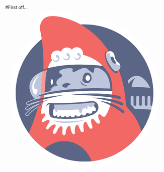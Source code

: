 #First off...
<svg class="logo" xmlns="http://www.w3.org/2000/svg" viewBox="0 0 60 60" enable-background="new 0 0 60 60"><path fill="#fff" d="m58.44 31.487c0-.031 0-.056 0-.074s0-.035 0-.047c0-.02 0-.038-.004-.048v-.015c-.01-.32-.049-1.308-.072-1.771l-.004-.159h-.004c0-.021-.002-.04-.002-.053v-.01-.003c-.273-3.498-1.182-6.868-2.689-10.02l-.006-.014-.012-.023c-.072-.157-.146-.303-.203-.412-.062-.12-.125-.247-.191-.375-.018-.034-.035-.069-.053-.104l-.006-.014-.006-.013c-.105-.205-.215-.404-.322-.594-.441-.791-.928-1.573-1.445-2.323l-.02-.029-.021-.028-.008-.011-.002-.003c-1.32-1.9-2.873-3.64-4.617-5.168-1.738-1.525-3.662-2.836-5.709-3.894-.068-.038-.127-.064-.172-.085-.018-.009-.033-.017-.049-.024-.027-.014-.057-.026-.084-.04l-.047-.024h-.004c-.043-.021-.084-.042-.123-.063l-.004-.003-.002-.003-.006-.003-.051-.023c-.477-.234-.959-.455-1.432-.654l-.014-.005-.014-.006c-.061-.023-.119-.048-.182-.074-.129-.056-.277-.117-.436-.176-.188-.077-.387-.154-.641-.247l-.008-.003-.008-.002c-.574-.208-1.111-.386-1.637-.545l-.012-.003-.012-.003c-.35-.104-.682-.193-1.012-.278-.535-.136-1.09-.261-1.697-.384-.32-.063-.66-.121-1.078-.186-1.414-.216-2.867-.324-4.321-.324-.304 0-.609.005-.915.013-1.717-.88-3.53-1.621-5.284-2.155-2.124-.649-4.068-.979-5.773-.979-1.271 0-2.401.189-3.358.563-.583.229-1.164.599-1.68 1.069-.546.498-1.01 1.088-1.367 1.757-.595 1.104-1.193 2.933-.651 5.395.071.327.17.855.266 1.403-1.475 1.298-2.817 2.746-3.998 4.32l-.005.008-.014.019-.013.019c-.008.01-.017.021-.024.031l-.01.016-.011.017-.002.003c-.219.294-.394.536-.55.769-.016.021-.029.042-.045.066l-.012.011c-.58.843-1.122 1.729-1.606 2.629-.034.064-.068.125-.103.188l-.005.011-.006.011c-.045.085-.088.167-.122.239-.061.117-.122.241-.192.38l-.004.012-.012.017c-.013.029-.03.059-.042.089-.029.058-.059.116-.084.172-.046.09-.082.173-.112.236-1.144 2.422-1.933 4.993-2.353 7.64l-.002.024c-.019.114-.034.229-.05.334v.003l-.002.02c-.035.23-.064.468-.094.704-.003.017-.003.031-.005.045l-.002.021c-.011.093-.022.187-.032.279l-.003.021c-.002.018-.006.037-.006.059-.01.114-.02.221-.031.321 0 .008 0 .014-.003.019-.01.112-.019.223-.029.346-.002.018-.002.039-.005.059l-.005.023c-.007.088-.014.176-.018.258-.003.035-.006.069-.009.104-.004.085-.01.173-.016.263l-.002.024c0 .019-.003.039-.003.058-.005.114-.01.229-.016.337 0 .017 0 .035-.002.052v.018c-.004.095-.006.188-.009.276 0 .035-.002.072-.002.11-.003.08-.003.161-.005.247v.029c0 .022 0 .05 0 .074-.003.126-.003.237-.003.343 0 .102 0 .207.003.335 0 .021 0 .039 0 .061v.022c0 .093.002.189.005.284v.013.035c.032 1.202.135 2.403.313 3.572.054.364.118.707.179 1.037l.003.007.002.01c.117.611.245 1.18.39 1.731.083.328.173.655.274 1l.003.011.002.012c.196.647.373 1.176.553 1.657.042.118.082.224.12.32.12.312.244.628.374.937l.008.021c.218.519.459 1.047.718 1.565.004.011.011.019.016.029l.005.009c.032.069.066.136.101.198.021.047.045.089.068.132v.004.002l.008.013c.21.407.433.814.665 1.215.043.074.085.146.125.213.107.186.223.374.351.581l.006.008.01.017c.064.102.124.19.175.274.466.729.974 1.446 1.508 2.131l.007.008.008.011.003.004.002.002c.005.008.01.015.018.024.017.017.029.038.045.057l.006.006.005.006c.016.019.029.037.045.056.032.042.074.093.12.147.611.762 1.268 1.5 1.954 2.196.08.08.159.163.242.243 1.087 1.076 2.271 2.07 3.514 2.957.011.008.021.014.03.021l.021.017c.045.033.088.065.132.093.027.021.051.039.078.056.042.027.085.056.128.089l.013.009c.019.014.04.026.059.039.069.049.13.091.191.13l.016.011.005.002c.061.041.122.084.189.126.016.012.029.021.042.03l.017.011c.051.031.101.064.151.098l.011.006c.016.01.034.021.05.031.062.039.123.078.184.117h-.003l.003.002.019.011c.068.043.141.087.215.136l.021.013.008.005c.062.037.123.074.187.117l.04.022c.066.039.132.079.194.116l.002.004.016.009c.149.089.303.18.456.266l.013.007h.002c.075.043.15.082.223.124l.006.004c1.626.902 3.349 1.645 5.12 2.207.199.065.364.119.52.163l.011.002.01.004c.352.104.684.194 1.014.277.004.006.01.006.016.008.409.102.826.202 1.241.289.152.031.298.064.441.091.32.064.66.12 1.077.187 1.1.165 2.233.269 3.365.308h.024c.021 0 .043.002.064.002h.01.003.002c.03 0 .059.002.085.002h.016.013.029c.035 0 .07.006.104.006h.008c.01 0 .021 0 .032 0 .015 0 .032 0 .047 0h.021c.035 0 .072 0 .109.001h.042.013.01c.014 0 .027 0 .041 0h.023.008c.09 0 .172 0 .25 0 .08 0 .162 0 .252 0 .022 0 .041 0 .061 0h.027.014.005.029c.037 0 .074 0 .114-.001.04 0 .077-.006.116-.006.044 0 .086-.002.126-.002.044 0 .093-.002.142-.002.022 0 .047-.004.072-.004h.008c1.125-.037 2.256-.141 3.354-.307.363-.054.707-.117 1.039-.18l.008-.002.008-.002c.611-.117 1.18-.245 1.732-.391.328-.084.654-.175 1-.274l.012-.004.012-.002c.164-.05.326-.102.486-.149l.031-.01.064-.021c.031-.013.064-.021.1-.033.049-.015.1-.031.145-.046l.068-.026h.004c.271-.089.52-.178.762-.271h.012l.004-.004c.414-.152.83-.317 1.238-.487l.012-.004.016-.005c.023-.012.049-.022.072-.034l.029-.013h.004.002l.014-.006c.01-.003.02-.009.035-.013.562-.24 1.133-.511 1.695-.796l.039-.022c.037-.019.072-.037.109-.056.045-.024.09-.048.137-.072l.027-.013c.338-.178.674-.361 1-.55.082-.049.154-.091.223-.132.277-.159.564-.339.879-.539.77-.49 1.521-1.025 2.234-1.589l.006-.006.006-.005c.018-.015.037-.03.055-.045.049-.039.104-.081.168-.137.707-.568 1.395-1.176 2.047-1.81l.002-.002.012-.011c.17-.167.336-.331.502-.504l.016-.019.006-.004c.689-.711 1.35-1.463 1.965-2.24l.002-.004.014-.019.004-.007.006-.008c.025-.035.053-.07.08-.102l.029-.037.01-.014c.008-.011.018-.023.027-.035.117-.151.236-.311.355-.47.02-.028.037-.05.057-.076l.012-.021c.025-.033.049-.062.07-.093.053-.073.111-.155.174-.238l.008-.012.008-.013c-.004.002-.004.006-.006.008.16-.227 1-1.516 1.201-1.839.014-.021.051-.084.1-.173.051-.081.223-.378.32-.556.229-.396.381-.668.469-.829l.002-.002.004-.004c.148-.279.416-.866.525-1.105l.002-.008.002-.009c0 0 .006-.017.02-.043.129-.271.248-.55.363-.82l.004-.013.006-.017c.023-.06.047-.116.072-.176.045-.109.092-.225.141-.343.141-.345.246-.62.32-.839.064-.176.129-.368.193-.563.121-.35.225-.674.32-.986l.008-.021.004-.024c.018-.061.037-.118.053-.182.072-.253.146-.517.219-.79v-.004-.002c.135-.535.262-1.091.381-1.7.043-.211.084-.438.125-.698.098-.566.172-1.052.215-1.448.1-.872.131-1.515.146-1.928.01-.126.01-.246.01-.344 0-.034.002-.067.002-.099.008-.3.014-.597.014-.886 0-.005 0-.011 0-.013v-.029-.004-.002c-.009-.002-.009-.017-.009-.026"/><path fill="#bec6dd" d="m55.23 38.07c.131-.521.248-1.048.355-1.579.062-.319.115-.643.164-.962.197-1.292.297-2.622.297-3.967 0-3.71-.775-7.235-2.174-10.431-.084-.191-.17-.388-.262-.58-.039-.095-.09-.19-.131-.286-.092-.191-.188-.378-.281-.563-.049-.096-.096-.187-.145-.282-.096-.186-.197-.372-.303-.553-.309-.548-.633-1.085-.979-1.611-.117-.175-.234-.345-.35-.521-.182-.256-.363-.511-.549-.76-.129-.165-.25-.336-.383-.495-.062-.08-.127-.165-.197-.245-.393-.488-.803-.961-1.229-1.419-.143-.154-.285-.303-.43-.451-.143-.149-.293-.299-.441-.442-.148-.143-.299-.287-.453-.43-.455-.426-.928-.835-1.418-1.229-.078-.064-.164-.133-.246-.196-.652-.517-1.338-1-2.039-1.452-.268-.17-.533-.335-.805-.494-.994-.585-2.025-1.111-3.098-1.563-.197-.079-.395-.164-.592-.239-.195-.079-.393-.153-.594-.229-.502-.18-1-.351-1.518-.505-.307-.09-.615-.175-.928-.255-.521-.133-1.049-.25-1.58-.356-.318-.063-.643-.116-.961-.165-1.293-.196-2.623-.298-3.968-.298-1.345 0-2.674.102-3.966.298-.324.049-.643.106-.962.165-.532.101-1.058.218-1.58.356-.313.08-.622.165-.931.255-.51.154-1.021.318-1.515.505-.203.075-.399.149-.595.229-.197.08-.394.16-.591.239-1.074.452-2.105.979-3.099 1.563-.271.159-.537.324-.803.494-.708.452-1.388.936-2.042 1.452-.08.063-.165.127-.244.196-.489.394-.963.803-1.419 1.229-.155.143-.303.287-.452.43-.149.144-.298.293-.441.442-.143.148-.287.297-.431.451-.425.458-.834.931-1.228 1.419-.063.08-.133.165-.196.245-.128.165-.256.33-.383.495-.186.249-.372.504-.548.76-.117.17-.233.346-.351.521-.345.526-.669 1.063-.978 1.611-.101.181-.202.367-.303.553-.048.091-.095.187-.143.282-.097.186-.192.377-.282.563-.048.096-.092.191-.133.286-.091.192-.175.384-.26.58-1.399 3.189-2.175 6.715-2.175 10.426 0 1.35.101 2.674.298 3.967.048.324.106.643.165.963.101.529.217 1.058.356 1.579.08.312.165.621.254.928.154.514.319 1.021.505 1.518.075.201.149.397.229.594.08.198.16.395.24.591.452 1.074.978 2.105 1.563 3.101.16.27.324.535.495.804.452.705.935 1.385 1.452 2.038.063.082.127.165.196.245.394.49.803.963 1.228 1.42.144.154.288.304.431.452.144.148.292.298.441.44.149.145.297.289.452.432.457.426.93.835 1.419 1.228.08.065.165.134.244.196.654.517 1.34 1 2.042 1.452.266.17.531.335.803.494.994.586 2.025 1.111 3.099 1.565.197.077.394.163.591.238.196.078.393.152.595.229.5.18 1 .35 1.515.505.309.089.618.175.931.256.521.132 1.047.248 1.58.355.319.063.643.117.962.165 1.292.196 2.621.296 3.966.296 1.345 0 2.675-.1 3.968-.296.322-.048.643-.107.961-.165.531-.102 1.059-.219 1.58-.355.312-.081.621-.167.928-.256.514-.155 1.021-.32 1.518-.505.201-.076.398-.15.594-.229.197-.081.395-.161.592-.238 1.072-.454 2.104-.979 3.098-1.565.271-.159.537-.324.805-.494.705-.452 1.387-.936 2.039-1.452.082-.062.168-.126.246-.196.49-.393.963-.802 1.418-1.228.154-.143.305-.287.453-.432.148-.143.299-.292.441-.44.145-.148.287-.298.43-.452.426-.457.836-.93 1.229-1.42.066-.08.135-.163.197-.245.516-.653 1-1.339 1.451-2.038.172-.269.334-.534.494-.804.586-.995 1.111-2.026 1.564-3.101.078-.196.164-.393.238-.591.08-.196.154-.393.229-.594.18-.5.352-1 .506-1.518.086-.304.176-.616.258-.924"/><path fill="#5b6586" d="m56.04 31.524c-.016-10.09-5.758-18.826-14.15-23.14-.016-.011-.031-.017-.053-.026-.01-.006-.025-.011-.037-.017-3.551-1.802-7.576-2.817-11.839-2.817-2.914 0-5.716.479-8.332 1.36-10.282 3.483-17.688 13.219-17.688 24.681 0 14.387 11.664 26.05 26.05 26.05 2.675 0 5.253-.403 7.683-1.151.031-.012.064-.022.096-.028.059-.017.117-.037.176-.054.08-.025.164-.052.244-.079.025-.012.049-.015.074-.026 1.555-.522 3.037-1.18 4.439-1.972-.59-2.782-.924-5.954-.924-9.326 0-11.01 3.572-19.941 7.973-19.941 2.525 0 4.812 2.987 6.27 7.576.004-.111.004-.219.01-.329.005-.243.009-.561.009-.758"/><path fill="#bec6dd" d="m9.125 28.94c0 3.01 1.319 5.747 5.355 5.747 1.387 0 2.508-3.02 2.508-6.03s-1.122-5.449-2.508-5.449c-1.388 0-5.355 2.727-5.355 5.736"/><path fill="#5b6586" d="m46.959 36.458c-.293 0-.533-.239-.533-.532v-3.211c0-.29.24-.531.533-.531.291 0 .531.241.531.531v3.211c0 .293-.24.532-.531.532"/><path fill="#bec6dd" d="m45.895 37.415c-.291 0-.531-.239-.531-.531v-3.743c0-.292.24-.531.531-.531.293 0 .531.239.531.531v3.743c0 .292-.238.531-.531.531"/><g fill="#5b6586"><path d="m49.08 36.458c-.291 0-.531-.239-.531-.532v-3.211c0-.29.24-.531.531-.531.293 0 .531.241.531.531v3.211c0 .293-.238.532-.531.532"/><path d="m51.21 36.458c-.291 0-.531-.239-.531-.532v-3.211c0-.29.24-.531.531-.531.293 0 .531.241.531.531v3.211c0 .293-.238.532-.531.532"/><path d="m53.34 36.458c-.295 0-.533-.239-.533-.532v-3.211c0-.29.238-.531.533-.531.289 0 .529.241.529.531v3.211c0 .293-.24.532-.529.532"/><path d="m56.04 31.413c-.029-.006-.057-.011-.09-.011-.068-.648-.244-1.633-.686-1.696-1.158-.159-3.088-.372-5.215-.372-3.471 0-6.227.525-6.338.553l.311 1.595c-.184.031-.289.054-.311.054l.404 2.089c.027-.005 2.127-.509 5.934-.509 2.047 0 3.738.159 4.879.308v2.515c0 .292.24.531.533.531.041 0 .086-.006.123-.017 0 0 .213-1.089.303-1.896.084-.761.117-1.335.133-1.775.004-.082.004-.171.004-.262.016-.624.016-1.107.016-1.107"/></g><g fill="#bec6dd"><path d="m48.02 32.609c-.293 0-.531.239-.531.531v3.743c0 .292.238.531.531.531.291 0 .531-.239.531-.531v-3.743c.001-.291-.24-.531-.531-.531"/><path d="m50.15 32.609c-.293 0-.533.239-.533.531v3.743c0 .292.24.531.533.531s.531-.239.531-.531v-3.743c.001-.291-.238-.531-.531-.531"/><path d="m52.27 32.609c-.291 0-.531.239-.531.531v3.743c0 .292.24.531.531.531.295 0 .533-.239.533-.531v-3.743c.001-.291-.238-.531-.533-.531"/><path d="m54.4 32.609c-.291 0-.531.239-.531.531v3.743c0 .292.24.531.531.531.293 0 .531-.239.531-.531v-3.743c.001-.291-.238-.531-.531-.531"/></g><g fill="#5b6586"><path d="m46.703 38.03h3.973c0 0 2.199.472.531 2.143-1.67 1.67 0 2.19 0 2.19s1.439.548 1.439 2.062c0 0-.803 1.388-1.068 1.723"/><path d="m42.41 38.739l-.08-.526c.039-.005 3.59-.537 7.816-.537 2.115 0 3.887.132 5.109.266l-.139.521c-1.201-.126-2.908-.254-4.971-.254-4.184.004-7.702.524-7.735.53"/><path d="m47.44 35.89c0 0 2.945 2.901 2.945 4.231 0 0-5.236-.245-6.82-.245-1.904 0-3.451-4.072-3.451-9.09s1.547-9.09 3.451-9.09 3.875 7.449 3.875 14.196"/></g><g fill="#bec6dd"><path d="m8.584 36.23c-.245 0-.47-.134-.591-.351l-.003-.005c-.169-.322-.044-.725.274-.896 1.598-.854 4.264-1.587 7.924-2.178 3.211-.519 5.92-.717 5.946-.721l.072.526c-.106.021-10.612 2.151-13.317 3.542h-.002c-.058.032-.122.058-.202.07-.033.011-.067.013-.101.013m-.122-.604c.028.05.087.079.143.072l.011-.004c0 0 .011-.002.035-.015 1.487-.764 5.115-1.715 8.232-2.446-.199.029-.401.061-.606.096-3.552.574-6.233 1.31-7.759 2.12-.064.033-.089.11-.056.177"/><path d="m8.19 38.13c-.205 0-.399-.093-.532-.255l-.005-.006c-.112-.15-.16-.337-.128-.522.03-.176.128-.324.274-.42 1.353-.876 2.931-1.587 4.697-2.105 1.448-.425 2.663-.621 3.392-.737.106-.019.202-.033.284-.05l.125.517c-.054.017-5.25 1.67-7.711 3.446-.056.044-.125.079-.195.1-.062.023-.131.032-.201.032m-.114-.589c.03.033.072.056.115.056.013 0 .023-.004.034-.006l.013-.005c.005 0 .011-.006.017-.008l.013-.011c.965-.694 2.414-1.442 4.307-2.219-1.394.415-2.979 1.043-4.484 2.02-.021.015-.034.039-.041.068-.006.036.005.077.026.106"/><path d="m8.254 40.36c-.146 0-.292-.048-.408-.139-.148-.117-.244-.289-.26-.475-.016-.178.04-.342.154-.472 1.093-1.198 2.311-2.167 3.615-2.876 1.096-.597 2.036-.896 2.659-1.093.071-.024.141-.046.205-.066l.208.486c-.037.022-3.757 2.024-5.648 4.38l-.009.012-.01.011c-.004.004-.01.011-.016.017-.03.031-.069.07-.128.105-.107.073-.232.11-.362.11m3.403-3.52c-1.061.572-2.279 1.434-3.521 2.795-.016.017-.021.038-.019.066.003.041.024.076.057.104.026.021.058.026.08.026.029 0 .056-.008.077-.021l.008-.006c.005-.006.016-.017.021-.022.003-.002.007-.007.01-.009.767-.952 1.87-1.935 3.287-2.933"/></g><path fill="#f26864" d="m49.13 40.813c-1.484-2.341-3.467-3.882-3.502-4.936-.32-8.677-3.207-16.29-8.348-22.817-2.43-3.084-5.544-5.657-8.746-7.508-4.583-2.467-10.07-3.901-12.999-2.759-1.169.457-2.924 2.345-2.232 5.481.154.707.388 2.073.51 2.87.52 3.653.729 8.03.612 11.958 0 0-.484 1.121-.006 1.865.362.559.479-.085.479.745 0 .372.282.457-.128.903-.723.793-.873.494-.739.914.176.554.824.654.383 1.367-.946 1.53-.298 3.263-.298 3.263l-.765.395c-.017 1.157-1.936 8.9-4.482 14.248 4.732 6.551 12.43 10.808 21.13 10.808 8.954 0 16.853-4.519 21.542-11.398.012-.015.023-.031.033-.046.004-.006.004-.011.01-.011-.001-.01-.809-2.753-2.452-5.342"/><path fill="#5b6586" d="m41.541 22.16c.404.378 1.531 1.644.77 1.914-.387.139-.637-.041-1.227-.536-.654-.554-1.244-1.394-.975-1.664.28-.267.803-.298 1.432.286"/><g fill="#fff"><path d="m39.4 37.941c-1.406 6.178-10.475 9.783-18.343 9.783-3.487 0-6.539-2.446-7.39-5.797-.866-3.407 1.627-9.234 1.702-14.14.106-6.895 1.882-10.127 7.39-11 9.585-1.526 16.794 5.375 17.519 10.686.568 4.163.03 6.487-.878 10.474"/><path d="m41.865 18.988c.617 1.026 1.312.93 1.584 1.86.266.915.049 1.687-.812 2.115-.102.054-.895.374-1 .362-.496-.059-1.791-.622-2.711-2.456-.988-1.968-1.447-4.051.031-4.913.771-.451 1.631-.249 2.152.66.37.644.198 1.446.756 2.372"/></g><path fill="#bec6dd" d="m41.12 19.11c.488.818.818 1.175 1.266 1.802 0 0 .812-.44 1.051.437.277 1.036-.488 1.505-1.111 1.759-.217.087-.664.25-.865.256-.998.021-1.744-1.122-2.523-2.754-.475-.994-.752-2.147-.857-2.95-.053-.415.254-.963.719-1.133.445-.159 1.301-.037 1.717.687.296.514.162 1.157.603 1.896"/><g fill="#5b6586"><path d="m41.594 20.435c-.453.164-1.127-.676-1.383-1.267-.105-.249-.463-1.43-.025-1.595.68-.318.887.856.979 1.112.323.941 1.231 1.409.429 1.75"/><path d="m42 24.12c-.873-.096-2.578-1.961-3.393-3.668-1.232-2.589-1.043-4.35-.541-5.02 0 0-.453 2.147 1.025 4.801 1.227 2.206 2 2.68 2.875 3.36.485.372.04.531.034.531"/><path d="m37.537 21.412c0 0-12.669-2.025-22.946 1.233 0 0 .382 3.275.355 5.943-.016 1.489-.132 2.882-.594 3.572l-.133-.015c.004 0-.686.456-.681.456 11.282-2.53 27.407-1.732 27.407-1.732s.27-3.067-1.041-5.986c-1.01-2.222-2.367-3.471-2.367-3.471"/></g><path fill="#f26864" d="m37.959 40.28c-.879 1.205-1.926-.958-2.445-.645-.391.233-.523.883.109 2.265.24.521.32.983-.025 1.222-.447.293-.846-.052-1.012-.233-1.041-1.127-1.229-1.699-1.721-1.531-.484.165-.553 1.085.059 2.765.148.415.084.815-.172.952-.424.233-.729.026-1.01-.461-.825-1.432-.968-2.105-1.511-2.054-.542.054-.898 1.552-.473 3.12.054.202.021.622-.346.729-.536.146-.807-.283-.893-.463-.686-1.483-.766-2.287-1.303-2.287-.547 0-1.112 1.324-.824 2.946.032.191-.027.563-.399.615-.521.076-.803-.508-.968-1.083-.479-1.654-.255-1.904-.802-1.999-.542-.096-1.25 1.058-1.335 2.425-.047.796-.314 1.116-.606 1.122-.489 0-.665-.531-.675-.855-.037-1.111.266-2.335-.24-2.548-.504-.212-1.057.17-1.908 2-.218.472-.605.961-1.047.866-.281-.06-.494-.543-.244-1.182.575-1.455 1.196-1.893.835-2.274-.389-.403-1.521.063-2.617 1.467-.1.128-.483.473-.786.219-.335-.289-.032-.903.138-1.19.691-1.173 1.33-1.904.952-2.219-.208-.17-1.068-.159-2.238.639-.266.18-.543.074-.628-.155-.128-.33.068-.694.33-1.029.713-.915 1.212-1.436.995-1.824-.144-.256-.644-.262-1.287-.107-.229.054-.335-.105-.292-.611.059-.634-1.388 1.415-1.935 1.983 0 0-.781 2.936-.463 3.242.181.177 1.016-.381 1.702-.897-.49 1.395-.877 3.657-.67 3.816.149.113.782-.165 1.462-.524.297 1.126 1.445 2.704 1.621 2.806.159.091 2.462.128 3.838-.137.33.882.703 1.737.915 1.759.186.021 1.717-.426 2.722-1.037.304.554.835 1 1.765 1 .182 0 1.856-.972 2.818-1.86.554.681 1.111 1.285 1.303 1.228.25-.074 1.532-1.535 1.909-2.632.713.706 1.537 1.452 1.76 1.361.297-.122 1.059-2.271 1.188-3.35.959.653 2.545 1.685 2.795 1.511.152-.111 1.131-1.882 1.457-3.18 1.025.426 2.084.802 2.232.645.295-.329-2.031-4.336-2.031-4.336"/><path fill="#5b6586" d="m32.625 39.723c-2.127.75-4.418 1.382-9.04 1.436-3.742.042-5.215-.287-5.901-.532-.824-.292-.798-1.467-.798-2.594 0-1.212.027-2.376.426-2.351 1.605.091 4.838 0 6.327-.052 4.657-.161 8.99-.692 8.99-.692 1.381-.239 2.451.82 2.359 2.361-.074 1.36-1.566 2.147-2.359 2.424"/><path fill="#fff" d="m25.74 40.76c-.898.122-1.026-.44-1.132-.597-.165-.233-.212.638-1.137.676-.473.022-.601-.329-.675-.564-.116-.355-.479.616-1.223.533-.33-.039-.521-.304-.537-.485-.043-.509-.521.372-1.032.372-.324 0-.431-.29-.431-.446 0-.542-.58.208-.876.208-.835 0-1.026-3.078.292-3.078.223 0 .851.558.851.558s8.522-2.163 11.431-2.163c1.611 0 3.375 1.291 3 2.402-.084.251-.42.399-1.047.139-.361-.148-.07.862-.783 1.062-.17.049-.738.15-1.207-.19-.51-.372-.52.733-1.174.915-.563.153-.936-.026-1.126-.367-.203-.357-.453.643-1.033.75-.435.078-.76.043-1.196-.521-.188-.231-.305.705-.969.796"/><path fill="#bec6dd" d="m33.715 36.19c-.229.531-.963.696-1.92.808 0 0-.319-.675-.488-.686-.064-.006-.16.043-.16.276 0 0 .055 1.207-.346 1.207-.223 0-.168-.717-.435-.717-.165 0-.25.355-.335.37-.186.037-.431.076-.808.134 0 0-.191 1.696-.749 1.728-.425.026-.532-1.531-.803-1.506-1.074.107-3.328.278-4.509.31-1.749.054-2.376-.037-3.175-.128-.334-.037-.233.869-.627.869-.499 0-.989-2.313-.803-3.177 0 0 3.1.043 6.79-.116 4.216-.18 8.725-.68 8.659-.384-.068.352-.168.728-.291 1.012"/><g fill="#5b6586"><path d="m22.917 41.43c-2.547 0-4.291-.182-5.328-.554-.978-.35-.972-1.628-.972-2.754v-.09c0-.586.005-1.196.063-1.66.033-.259.118-.955.612-.955.011 0 .016 0 .026 0 .441.026 1.053.037 1.807.037 1.495 0 3.271-.048 4.5-.091 4.508-.153 8.771-.665 8.963-.69.145-.026.283-.037.42-.037.613 0 1.176.238 1.584.674.475.5.709 1.213.66 2.01-.102 1.709-2.133 2.513-2.541 2.657-1.988.702-4.339 1.393-9.13 1.452-.223 0-.446.005-.664.005m-5.587-5.482c-.176.245-.181 1.574-.181 2.084v.09c-.006 1.191.042 2.047.621 2.254.963.347 2.696.521 5.147.521.212 0 .436 0 .664-.006 4.717-.052 7.01-.732 8.958-1.418.234-.085.84-.324 1.367-.76.516-.426.793-.911.82-1.426.035-.643-.152-1.219-.518-1.611-.314-.329-.729-.505-1.195-.505-.113 0-.225.011-.342.033h-.01c-.041.006-4.402.537-9.02.69-1.229.043-3.01.091-4.514.091-.743 0-1.35-.01-1.801-.037"/><path d="m15.441 36.586c.49-1.356.926-1.233 3.01-1.132l.064.517c0 0-1.515-.093-1.786-.118-.585-.06-1.293.733-1.293.733"/></g><path fill="#f26864" d="m37.15 42.35l-.424-.324c2.152-2.834 3.258-5.078 3.721-10.16.213-2.313.207-5.833-1.979-8.746-1.334-1.78-2.518-2.711-2.535-2.717l.281-.399c.061.038 1.41.895 2.68 2.803 1.166 1.749 2.475 4.753 2.08 9.111-.229 2.538-.617 4.404-1.256 6.05-.552 1.452-1.302 2.72-2.568 4.385"/><g fill="#bec6dd"><path d="m18.04 41.928c3.185 1.861 9.697.708 12.196-.126 0 0-4.173.553-7.389.553-3.43-.001-4.807-.427-4.807-.427"/><path d="m19.839 28.717c-2.845.691-2.845 2.525-2.845 2.525 3.829-.633 7.257-1.063 12.733-1.302 5.099-.225 10.05.036 10.05.036s.055-2.882-1.33-5.263c-1.359-2.344-4.783-3.573-4.783-2.09 0 2.521-1.516.648-2.59-.201-1.557-1.234-4.157 1.143-5.066 1.143-1.419 0 .35-1.207-.984-1.355-1.893-.213-4.333.425-4.545 1.223-.277 1.026 1.01.675 1.01 1.488 0 .899-1.542.798-2.073 2.286-.335.936.425 1.51.425 1.51"/></g><path fill="#5b6586" d="m10.683 33.729c-.467-.381-.881-.85-1.174-1.393-.654-1.222-.83-2.769-.51-4.471.51-2.717 3.11-4.737 7.315-5.688l.118.521c-5.38 1.223-6.806 3.713-7.178 5.401-.56 2.538.874 4.932 1.992 5.729l-.563-.099"/><path fill="#f69995" d="m14.347 23.315c0 0 .898-.34 1.557-.505 0 0-.478 1.111-.558 2.18-.128 1.738-.462 6.954-.462 6.954l-1.521.384c0 0 .33-1.065.106-1.776-.138-.446.308-.733.325-1.048.021-.382-.218-.558-.229-.951-.005-.41.292-.639.303-1.102.011-.361-.202-.547-.213-.919-.016-.543.356-.809.389-1.239.026-.356-.09-.521-.09-1.175.005-.542.393-.803.393-.803"/><path fill="#bec6dd" d="m11.726 33.1l-.151-.403c.938-.646 2.836-1.293 5.345-1.818 2.18-.457 4.599-.778 6.476-.864l.396.274c-3.759.237-10.03 1.41-12.07 2.811"/><path fill="#5b6586" d="m14.597 22.646c1.924-.659 5.455-1.398 9.49-1.712 4.088-.318 9.851.032 12.856.41 0 0 3.109 2.913 3.508 9.06l.059.403c-.016 0-7.422-.355-16.252.283-6.779.489-12.41 1.919-12.292 1.849 2.642-1.558 9.277-2.807 20.02-3.136 3.838-.117 6.545.116 7.908.123.285-4.116-2.9-7.604-3.357-8.093-3.828-.638-8.873-.547-12.882-.212-3.679.308-6.997.877-8.884 1.525l-.171-.499"/><ellipse transform="matrix(-.9633.2684-.2684-.9633 83.61 22.721)" fill="#fff" cx="40.25" cy="17.07" rx=".639" ry=".798"/><ellipse fill="#5b6586" cx="30.785" cy="25.814" rx="1.42" ry="1.712"/><path fill="#fff" d="m31.27 27.09c-.559 0-1.016-.536-1.016-1.195s.458-1.196 1.016-1.196 1.016.537 1.016 1.196-.458 1.195-1.016 1.195"/><g fill="#5b6586"><path d="m31.27 24.837c.49 0 .883.478.883 1.062 0 .584-.393 1.064-.883 1.064-.489 0-.883-.48-.883-1.064 0-.585.393-1.062.883-1.062m0-.267c-.633 0-1.148.596-1.148 1.329s.516 1.329 1.148 1.329 1.148-.596 1.148-1.329-.516-1.329-1.148-1.329z"/><path d="m32.684 25.899c0-.005 0-.005 0 0 0-.824-.371-1.547-.968-1.882-.489-.276-1.054-.255-1.584.064-.128.073-.165.238-.09.366.074.127.239.165.367.09.367-.218.728-.239 1.052-.058.426.238.698.797.698 1.419 0 .749-.447 1.175-.836 1.313-.36.127-.713.042-.936-.229-.095-.111-.26-.126-.372-.037-.111.096-.128.261-.037.373.26.313.627.483 1.021.483.164 0 .34-.032.512-.09.704-.26 1.167-.966 1.173-1.812"/><ellipse cx="17.589" cy="27.41" rx=".894" ry="1.664"/></g><path fill="#fff" d="m17.643 28.584c-.288 0-.574-.409-.574-1.195 0-.787.286-1.196.574-1.196.287 0 .574.409.574 1.196 0 .786-.287 1.195-.574 1.195"/><g fill="#5b6586"><path d="m17.643 26.325c.245 0 .441.479.441 1.063 0 .584-.196 1.062-.441 1.062-.244 0-.441-.479-.441-1.062 0-.584.197-1.063.441-1.063m0-.266c-.133 0-.388.064-.558.474-.096.233-.149.537-.149.856 0 .318.053.621.149.855.17.415.425.473.558.473.133 0 .388-.063.559-.473.095-.234.148-.537.148-.855 0-.319-.053-.623-.148-.856-.171-.41-.421-.474-.559-.474z"/><path d="m21.551 28.866c.058.437 1.234.952 2 .526.351-.192-.372-.361.091-.586.393-.19 1.1-.11 1.063-.377-.058-.436-.819-.69-1.691-.573-.872.123-1.531.574-1.467 1.01"/><path d="m28.415 26.964c0 0 .144 2.296 2.855 1.727 0 0-.941 0-1.648-.446-.724-.453-1.207-1.281-1.207-1.281"/><path d="m29.21 26.06c-.351.909.861 1.893 1.914 1.728 0 0 0 0-.712-.446-.719-.452-1.202-1.282-1.202-1.282"/></g><path fill="#bec6dd" d="m18.946 28.356c0 0-.118 1.865-2.324 1.403 0 0 .766 0 1.34-.362.595-.366.984-1.041.984-1.041"/><g fill="#fff"><circle cx="27.08" cy="16.58" r="2.371"/><circle cx="23.358" cy="16.654" r="2.371"/><circle cx="19.658" cy="17.787" r="2.371"/></g><path fill="#f26864" d="m13.911 35.778l-1.138-.25.404-1.84.734-.223z"/><g fill="#5b6586"><path d="m54.38 38.32l.021-.105-4.04-.341-.959 2.541 2.977 4.487c0 0 .611-1.058.803-1.415.129-.238.459-.967.459-.967s.627-1.409.855-2.068c.383-1.078.67-2.141.67-2.141l-.783.009"/><path d="m49.25 25.793c0 0-3.197 1.653-3.67 4.652h2.207c-.006-3.206 1.463-4.652 1.463-4.652"/></g><g fill="#bec6dd"><path d="m24.02 16.622c-.202-.202-.532-.202-.733 0-.202.202-.202.531 0 .733.17.17.436.197.632.074.138.383.075.83-.196 1.026-1.196.862-1.957-.743-1.957-.743.324 1.78 1.893 1.562 2.333 1.116.51-.51.628-1.499-.079-2.206"/><path d="m20.03 17.26c-.202-.201-.531-.201-.733 0-.203.202-.203.532 0 .734.169.17.435.196.631.074.139.383.075.829-.196 1.025-1.196.862-1.956-.743-1.956-.743.324 1.78 1.893 1.562 2.334 1.116.51-.51.628-1.498-.08-2.206"/><path d="m28.11 16.516c-.202-.202-.532-.202-.734 0-.202.202-.202.532 0 .733.17.171.436.197.633.075.138.382.075.829-.197 1.026-1.196.861-1.956-.745-1.956-.745.324 1.781 1.893 1.562 2.334 1.116.51-.509.626-1.498-.08-2.205"/></g><g fill="#5b6586"><path d="m43.24 33.891c-.053 0-.111-.011-.17-.025-3.963-1.25-18.407-1.688-18.407-1.688 1.564-.153 13.393-1.105 18.741.676.277.091.432.393.336.669-.068.225-.277.368-.5.368"/><path d="m44.1 36.3c-.053-.013-.113-.028-.158-.056-3.729-1.828-11.03-2.839-11.03-2.839 1.574 0 6.641-.211 11.516 1.893.273.118.367.454.234.719-.113.207-.336.318-.558.283"/><path d="m44.38 39.21c-.055-.021-.096-.053-.145-.095-3.111-2.762-8.533-4.562-8.533-4.562 1.617.239 5.152.568 9.256 3.774.234.182.234.537.031.75-.158.181-.408.223-.609.133"/><path d="m8.648 35.952c.042-.004.08-.021.121-.043 2.771-1.424 13.388-3.566 13.388-3.566-1.176.085-10.03.872-13.765 2.867-.196.105-.266.344-.165.537.085.153.256.232.421.205"/><path d="m8.312 37.841c.037-.011.08-.033.112-.059 2.525-1.824 7.793-3.487 7.793-3.487-1.159.196-4.934.682-8.272 2.848-.186.124-.213.386-.08.56.113.138.293.19.447.138"/><path d="m8.478 40.03c.037-.022.064-.054.095-.088 1.952-2.428 5.731-4.447 5.731-4.447-1.165.377-3.732 1.071-6.364 3.959-.149.166-.101.426.069.56.139.105.33.105.469.016"/></g><path fill="#fff" d="m11.04 29.78c-.638-2.541 2.025-5.167 2.025-5.167-2.371 1.643-3.445 3.987-2.521 6.507.17.458.691 1.388 1.122.961.234-.232.708-1.498.458-1.972-.192-.349-.931.299-1.084-.329"/><path fill="#5b6586" d="m22.279 49.856c-2.78 0-5.434 1.153-7.391 2.933 4.258 3.037 9.474 4.822 15.1 4.822.909 0 1.802-.046 2.685-.137-1.593-4.423-5.65-7.618-10.398-7.618"/></svg>
